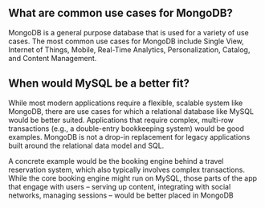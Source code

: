 ## What are common use cases for MongoDB?

MongoDB is a general purpose database that is used for a variety of use cases. The most common use cases for MongoDB include Single View, Internet of Things, Mobile, Real-Time Analytics, Personalization, Catalog, and Content Management.

## When would MySQL be a better fit?

While most modern applications require a flexible, scalable system like MongoDB, there are use cases for which a relational database like MySQL would be better suited. Applications that require complex, multi-row transactions (e.g., a double-entry bookkeeping system) would be good examples. MongoDB is not a drop-in replacement for legacy applications built around the relational data model and SQL.

A concrete example would be the booking engine behind a travel reservation system, which also typically involves complex transactions. While the core booking engine might run on MySQL, those parts of the app that engage with users – serving up content, integrating with social networks, managing sessions – would be better placed in MongoDB
